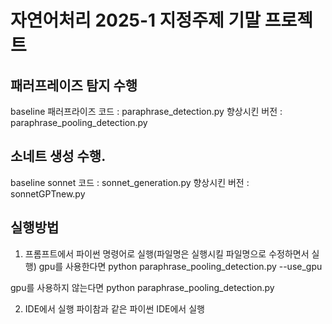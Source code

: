 # 자연어처리 2025-1 지정주제 기말 프로젝트




## 패러프레이즈 탐지 수행
baseline 패러프라이즈 코드 : paraphrase_detection.py
향상시킨 버전 : paraphrase_pooling_detection.py


## 소네트 생성 수행.
baseline sonnet 코드 : sonnet_generation.py
향상시킨 버전 : sonnetGPTnew.py

## 실행방법
1. 프롬프트에서 파이썬 명령어로 실행(파일명은 실행시킬 파일명으로 수정하면서 실행)
gpu를 사용한다면 
python paraphrase_pooling_detection.py --use_gpu

gpu를 사용하지 않는다면
python paraphrase_pooling_detection.py

2. IDE에서 실행
파이참과 같은 파이썬 IDE에서 실행
